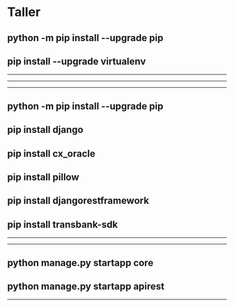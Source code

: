 # Taller
 
python -m pip install --upgrade pip
----------------------------------
pip install --upgrade virtualenv
----------------------------------------

---------------------------------------------------

------------------------------------------------

----------------------------------------
python -m pip install --upgrade pip
----------------------------
pip install django
------------------------
pip install cx_oracle
---------------------
pip install pillow
---------------------------------
pip install djangorestframework
--------------------------
pip install transbank-sdk
----------------------------------------------

----------------------------------------------

-----------------------------------------------
python manage.py startapp core
----------------------------------------------
python manage.py startapp apirest
--------------------------------------

--------------------------------------------------


